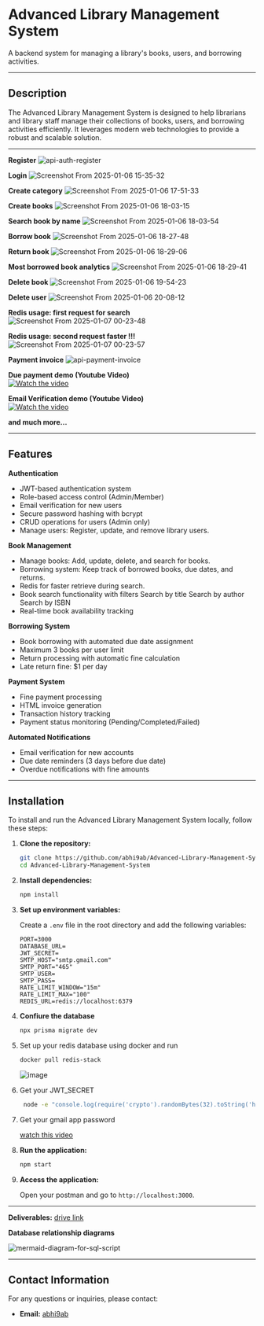 # Advanced Library Management System

A backend system for managing a library's books, users, and borrowing activities.

---

## Description

The Advanced Library Management System is designed to help librarians and library staff manage their collections of books, users, and borrowing activities efficiently. It leverages modern web technologies to provide a robust and scalable solution.

---

**Register**
![api-auth-register](https://github.com/user-attachments/assets/922938e9-194c-4aa4-81dd-156703788fd1)

**Login**
![Screenshot From 2025-01-06 15-35-32](https://github.com/user-attachments/assets/78112550-7e1b-4e9e-95c6-63b0b7cc9770)

**Create category**
![Screenshot From 2025-01-06 17-51-33](https://github.com/user-attachments/assets/23301193-ff69-40c1-8b69-4360c52a151f)

**Create books**
![Screenshot From 2025-01-06 18-03-15](https://github.com/user-attachments/assets/7d36c97a-1c6b-4cec-aeb4-e3e18614db6b)

**Search book by name**
![Screenshot From 2025-01-06 18-03-54](https://github.com/user-attachments/assets/1e8a4e30-bb7f-47e3-975f-37f546f99667)

**Borrow book**
![Screenshot From 2025-01-06 18-27-48](https://github.com/user-attachments/assets/c226219c-8cd0-4f52-920a-a9c6bbf47385)

**Return book**
![Screenshot From 2025-01-06 18-29-06](https://github.com/user-attachments/assets/774a412a-7058-4a0a-bf6c-35a5c68c3088)

**Most borrowed book analytics**
![Screenshot From 2025-01-06 18-29-41](https://github.com/user-attachments/assets/3787cb55-b446-4586-ae22-46c4b8be01f4)

**Delete book**
![Screenshot From 2025-01-06 19-54-23](https://github.com/user-attachments/assets/760800ac-fe35-42e9-bc67-bf90c1802d8a)

**Delete user**
![Screenshot From 2025-01-06 20-08-12](https://github.com/user-attachments/assets/4b6bc59b-3a76-4c26-a9d1-ef32eef08f4d)

**Redis usage: first request for search**
![Screenshot From 2025-01-07 00-23-48](https://github.com/user-attachments/assets/0bb0117a-5974-412a-bc5c-55425d675cb4)

**Redis usage: second request faster !!!**
![Screenshot From 2025-01-07 00-23-57](https://github.com/user-attachments/assets/e571d998-ad9c-4803-a2dc-1f1a62e20558)

**Payment invoice**
![api-payment-invoice](https://github.com/user-attachments/assets/429b1d12-28e2-47f7-9c83-95502a813e77)

**Due payment demo (Youtube Video)**  
[![Watch the video](https://img.youtube.com/vi/OSkmqp6V8RE/0.jpg)](https://www.youtube.com/watch?v=OSkmqp6V8RE)

**Email Verification demo (Youtube Video)**  
[![Watch the video](https://img.youtube.com/vi/umJNrZFyyew/0.jpg)](https://www.youtube.com/watch?v=umJNrZFyyew)

**and much more...**

---

## Features

**Authentication**
- JWT-based authentication system
- Role-based access control (Admin/Member)
- Email verification for new users
- Secure password hashing with bcrypt
- CRUD operations for users (Admin only)
- Manage users: Register, update, and remove library users.

**Book Management**
- Manage books: Add, update, delete, and search for books.
- Borrowing system: Keep track of borrowed books, due dates, and returns.
- Redis for faster retrieve during search.
- Book search functionality with filters
        Search by title
        Search by author
        Search by ISBN
- Real-time book availability tracking
  
**Borrowing System**
- Book borrowing with automated due date assignment
- Maximum 3 books per user limit
- Return processing with automatic fine calculation
- Late return fine: $1 per day

**Payment System**
- Fine payment processing
- HTML invoice generation
- Transaction history tracking
- Payment status monitoring (Pending/Completed/Failed)

**Automated Notifications**
- Email verification for new accounts
- Due date reminders (3 days before due date)
- Overdue notifications with fine amounts
  
---

## Installation

To install and run the Advanced Library Management System locally, follow these steps:

1. **Clone the repository:**

    ```bash
    git clone https://github.com/abhi9ab/Advanced-Library-Management-System.git
    cd Advanced-Library-Management-System
    ```

2. **Install dependencies:**

    ```bash
    npm install
    ```

3. **Set up environment variables:**

    Create a `.env` file in the root directory and add the following variables:

    ```env
    PORT=3000
    DATABASE_URL=
    JWT_SECRET=
    SMTP_HOST="smtp.gmail.com"
    SMTP_PORT="465"
    SMTP_USER=
    SMTP_PASS=
    RATE_LIMIT_WINDOW="15m"
    RATE_LIMIT_MAX="100"
    REDIS_URL=redis://localhost:6379
    
    ```
4. **Confiure the database**

    ```bash
    npx prisma migrate dev
    ```

5. Set up your redis database using docker and run
   
    ```bash
    docker pull redis-stack
    ```
    
    ![image](https://github.com/user-attachments/assets/cf6f5c2e-28da-4580-b590-c1addcb651e7)

6. Get your JWT_SECRET
   
    ```bash
     node -e "console.log(require('crypto').randomBytes(32).toString('hex'))" 
    ```

8. Get your gmail app password
   
   [watch this video](https://www.youtube.com/watch?v=cqdAS49RthQ)
    

10. **Run the application:**

    ```bash
    npm start
    ```

11. **Access the application:**

    Open your postman and go to `http://localhost:3000`.

---

**Deliverables:**
[drive link](https://drive.google.com/drive/folders/1zhtr1zR9BXhkAO2ks5vqbwJd33clgkP3?usp=drive_link)

**Database relationship diagrams**

![mermaid-diagram-for-sql-script](https://github.com/user-attachments/assets/d08423f2-b50a-4601-b710-41a732cacefc)

---

## Contact Information

For any questions or inquiries, please contact:

- **Email:** [abhi9ab](abhinabdas004@gmail.com)
